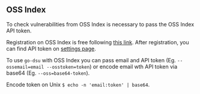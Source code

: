 ## OSS Index

To check vulnerabilities from OSS Index is necessary to pass the OSS Index API token.

Registration on OSS Index is free following [this link](https://ossindex.sonatype.org/user/signin). 
After registration, you can find API token on [settings page](https://ossindex.sonatype.org/user/settings).

To use `go-dsu` with OSS Index you can pass email and API token (Eg. `--ossemail=email --osstoken=token`) 
or encode email wth API token via base64 (Eg. `--oss=base64-token`).

Encode token on Unix `$ echo -n 'email:token' | base64`.